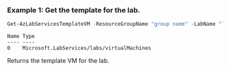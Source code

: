 ### Example 1: Get the template for the lab.
```powershell
Get-AzLabServicesTemplateVM -ResourceGroupName "group name" -LabName "lab name"
```

```output
Name Type
---- ----
0    Microsoft.LabServices/labs/virtualMachines
```

Returns the template VM for the lab.